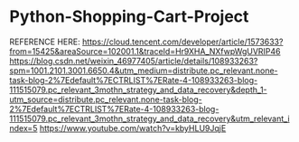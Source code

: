 # Python-Shopping-Cart-Project
REFERENCE HERE:
https://cloud.tencent.com/developer/article/1573633?from=15425&areaSource=102001.1&traceId=Hr9XHA_NXfwpWgUVRIP46
https://blog.csdn.net/weixin_46977405/article/details/108933263?spm=1001.2101.3001.6650.4&utm_medium=distribute.pc_relevant.none-task-blog-2%7Edefault%7ECTRLIST%7ERate-4-108933263-blog-111515079.pc_relevant_3mothn_strategy_and_data_recovery&depth_1-utm_source=distribute.pc_relevant.none-task-blog-2%7Edefault%7ECTRLIST%7ERate-4-108933263-blog-111515079.pc_relevant_3mothn_strategy_and_data_recovery&utm_relevant_index=5
https://www.youtube.com/watch?v=kbyHLU9JqjE
